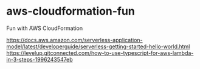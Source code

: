 # aws-cloudformation-fun
Fun with AWS CloudFormation

https://docs.aws.amazon.com/serverless-application-model/latest/developerguide/serverless-getting-started-hello-world.html
https://levelup.gitconnected.com/how-to-use-typescript-for-aws-lambda-in-3-steps-1996243547eb

